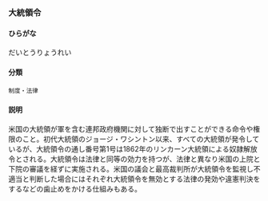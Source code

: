 <div style="display:none;">

## [あ行](securities-terms?id=あ行)
## [か行](securities-terms?id=か行)
## [さ行](securities-terms?id=さ行)
## [た行](securities-terms?id=た行)

</div>

### 大統領令

#### ひらがな

だいとうりょうれい

#### 分類

`制度・法律`

#### 説明

米国の大統領が軍を含む連邦政府機関に対して独断で出すことができる命令や権限のこと。初代大統領のジョージ・ワシントン以来、すべての大統領が発令しているが、大統領令の通し番号第1号は1862年のリンカーン大統領による奴隷解放令とされる。大統領令は法律と同等の効力を持つが、法律と異なり米国の上院と下院の審議を経ずに実施される。米国の議会と最高裁判所が大統領令を監視し不適当と判断した場合にはそれぞれ大統領令を無効とする法律の発効や違憲判決をするなどの歯止めをかける仕組みもある。

<div style="display:none;">

## [な行](securities-terms?id=な行)
## [は行](securities-terms?id=は行)
## [ま行](securities-terms?id=ま行)
## [や行](securities-terms?id=や行)
## [ら行](securities-terms?id=ら行)
## [わ行](securities-terms?id=わ行)
## [英数字・記号](securities-terms?id=英数字・記号)

</div>

